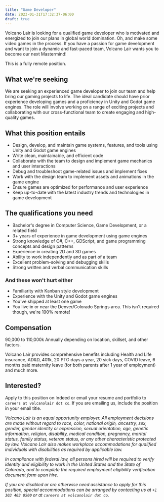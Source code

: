 ```yaml
---
title: "Game Developer"
date: 2023-01-31T17:32:37-06:00
draft: true
---
```


Volcano Lair is looking for a qualified game developer who is motivated and energized to join our plans in global world domination. Oh, and make some video games in the process. If you have a passion for game development and want to join a dynamic and fast-paced team, Volcano Lair wants you to become our next Mastermind!

This is a fully remote position.

## What we're seeking

We are seeking an experienced game developer to join our team and help bring our gaming projects to life. The ideal candidate should have prior experience developing games and a proficiency in Unity and Godot game engines. The role will involve working on a range of exciting projects and collaborating with our cross-functional team to create engaging and high-quality games.

## What this position entails

* Design, develop, and maintain game systems, features, and tools using Unity and Godot game engines
* Write clean, maintainable, and efficient code
* Collaborate with the team to design and implement game mechanics and user interactions
* Debug and troubleshoot game-related issues and implement fixes
* Work with the design team to implement assets and animations in the game engine
* Ensure games are optimized for performance and user experience
* Keep up-to-date with the latest industry trends and technologies in game development

## The qualifications you need

* Bachelor's degree in Computer Science, Game Development, or a related field
* 3+ years of experience in game development using game engines
* Strong knowledge of C#, C++, GDScript, and game programming concepts and design patterns
* Experience in creating 2D and 3D games
* Ability to work independently and as part of a team
* Excellent problem-solving and debugging skills
* Strong written and verbal communication skills

### And these won't hurt either

* Familiarity with Kanban style development
* Experience with the Unity and Godot game engines
* You've shipped at least one game
* You live in or near the Denver/Colorado Springs area. This isn't required though, we're 100% remote!

## Compensation

90,000 to 110,000k Annually depending on location, skillset, and other factors.

Volcano Lair provides comprehensive benefits including Health and Life insurance, AD&D, 401k, 20 PTO days a year, 20 sick days, COVID leave, 6 months paid maternity leave (for both parents after 1 year of employment) and much more.

## Interested?

Apply to this position on Indeed or email your resume and portfolio to `careers at volcanolair dot co`. If you are emailing us, include the position in your email title.

*Volcano Lair is an equal opportunity employer. All employment decisions are made without regard to race, color, national origin, ancestry, sex, gender, gender identity or expression, sexual orientation, age, genetic information, religion, disability, medical condition, pregnancy, marital status, family status, veteran status, or any other characteristic protected by law. Volcano Lair also makes workplace accommodations for qualified individuals with disabilities as required by applicable law.*

*In compliance with federal law, all persons hired will be required to verify identity and eligibility to work in the United States and the State of Colorado, and to complete the required employment eligibility verification document form upon hire.*

*If you are disabled or are otherwise need assistance to apply for this position, special accommodations can be arranged by contacting us at `+1 303 403 0500` or at `careers at volcanolair dot co`.*
